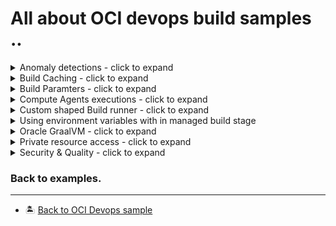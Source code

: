 All about OCI devops build samples ..
=======
<details>
  <summary>Anomaly detections - click to expand</summary>

* [Anomaly detection from buildpipeline](./oci-devops-anomaly-detection/)

</details>

<details>
  <summary>Build Caching - click to expand</summary>

* [Speed up builds with caching](./oci-build-caching/)

</details>

<details>
  <summary>Build Paramters - click to expand</summary>

* [All about predefined system variables](./oci_build_parameters/)

</details>
<details>
  <summary>Compute Agents executions  - click to expand</summary>

* [Run commands on WINDOWS host from build pipeline](./oci-devops-connect-to-windows-from-buildmachines/)


</details>
<details>
  <summary>Custom shaped Build runner  - click to expand</summary>

* [Use custom shape build runner machine](./oci-build-custom-shapes/)


</details>
<details>
<summary>Using environment variables with in managed build stage</summary>

* [Using variables with in managed build stage](../oci-config-examples/oci-devops-variables-shell-buildpiepline)
</details>

<details>
  <summary>Oracle GraalVM - click to expand</summary>

* [Build a native executable application with Oracle GraalVM](./oci_devops_build_with_graalenterprise/)
* [Build a micronaut restapi application with Oracle GraalVM](./oci_devops_graalee_micronaut/)

</details>

<details>
  <summary>Private resource access - click to expand</summary>

* [Access OKE with Private endpoint from build runner](./oci-devops-pa-with-private-oke/)



</details>


<details>
  <summary>Security & Quality - click to expand</summary>

* [Container image scanning  before deploy.](./oci_imagescan_before_deploy/)
* [Integrate sonarqube with OCI devops build runner.](./oci_buildrunner_with_sonarqube/)
* [Scanning code for vulnerabilities for Maven packages](./oci-devops-vulnerability-audit-management)


</details>





### Back to examples.
----

- 🏝️ [Back to OCI Devops sample](../README.md)



